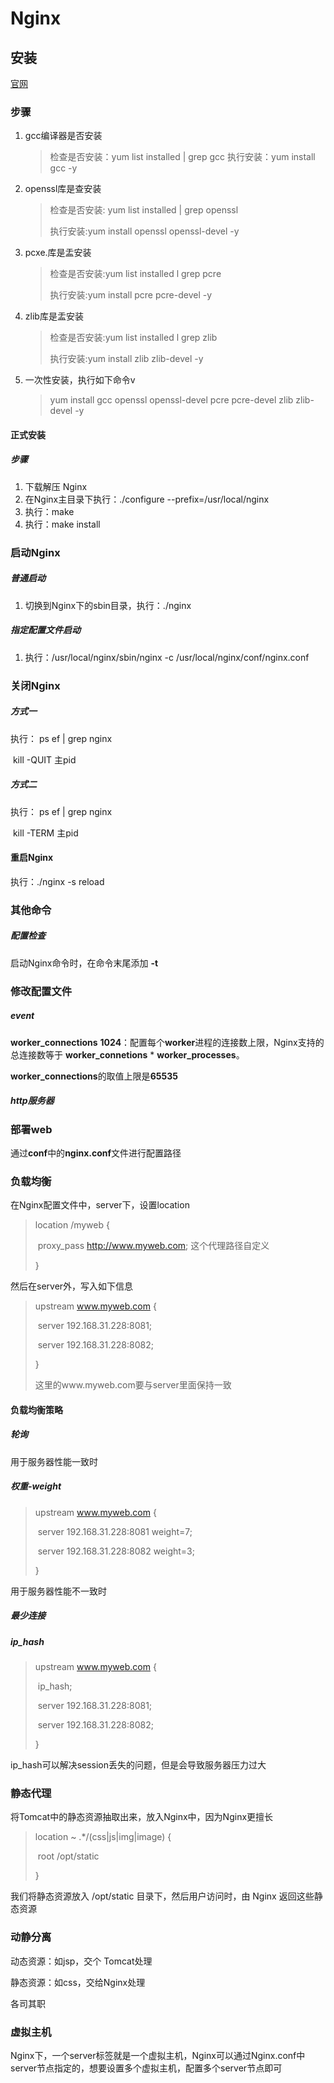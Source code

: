# Nginx

##  安装

[官网](http://nginx.org)

### 步骤

1. gcc编译器是否安装

   > 检查是否安装：yum list installed | grep gcc
   > 执行安装：yum install gcc -y

2. openssl库是查安装

   > 检查是否安装: yum list installed | grep openssl
   >
   > 执行安装:yum install openssl openssl-devel -y

3. pcxe.库是盂安装

   > 检查是否安装:yum list installed l grep pcre
   >
   > 执行安装:yum install pcre pcre-devel -y 

4. zlib库是盂安装

   > 检查是否安装:yum list installed l grep zlib
   >
   > 执行安装:yum install zlib zlib-devel -y

5. 一次性安装，执行如下命令v

   > yum install gcc openssl openssl-devel pcre pcre-devel zlib zlib-devel -y

#### 正式安装

#####  步骤

1. 下载解压 Nginx
2. 在Nginx主目录下执行：./configure --prefix=/usr/local/nginx
3. 执行：make
4. 执行：make install

### 启动Nginx

##### 普通启动

1. 切换到Nginx下的sbin目录，执行：./nginx

##### 指定配置文件启动

1. 执行：/usr/local/nginx/sbin/nginx -c /usr/local/nginx/conf/nginx.conf

### 关闭Nginx

##### 方式一

执行： ps ef | grep nginx

​			kill -QUIT 主pid

##### 方式二

执行： ps ef | grep nginx

​			kill -TERM 主pid

#### 重启Nginx

执行：./nginx -s reload

### 其他命令

##### 配置检查

启动Nginx命令时，在命令末尾添加 **-t**

### 修改配置文件

##### event 

**worker_connections** **1024**：配置每个**worker**进程的连接数上限，Nginx支持的总连接数等于 **worker_connetions** * **worker_processes**。

**worker_connections**的取值上限是**65535**

##### http服务器

### 部署web

通过**conf**中的**nginx.conf**文件进行配置路径

### 负载均衡

在Nginx配置文件中，server下，设置location

> location /myweb {
>
> ​	proxy_pass http://www.myweb.com;	这个代理路径自定义
>
> }

然后在server外，写入如下信息

> upstream www.myweb.com {
>
> ​	server 192.168.31.228:8081;
>
> ​	server 192.168.31.228:8082;
>
> }
>
> 这里的www.myweb.com要与server里面保持一致

#### 负载均衡策略

##### 轮询

用于服务器性能一致时

##### 权重-weight

> upstream www.myweb.com {
>
> ​	server 192.168.31.228:8081 weight=7;
>
> ​	server 192.168.31.228:8082 weight=3;
>
> }

用于服务器性能不一致时

##### 最少连接

##### ip_hash

> upstream www.myweb.com {
>
> ​	ip_hash;
>
> ​	server 192.168.31.228:8081;
>
> ​	server 192.168.31.228:8082;
>
> }

ip_hash可以解决session丢失的问题，但是会导致服务器压力过大

### 静态代理

将Tomcat中的静态资源抽取出来，放入Nginx中，因为Nginx更擅长

>location ~ .*/(css|js|img|image) {
>
>​	root /opt/static
>
>}

我们将静态资源放入 /opt/static 目录下，然后用户访问时，由 Nginx 返回这些静态资源

### 动静分离

动态资源：如jsp，交个 Tomcat处理

静态资源：如css，交给Nginx处理

各司其职

### 虚拟主机

Nginx下，一个server标签就是一个虚拟主机，Nginx可以通过Nginx.conf中server节点指定的，想要设置多个虚拟主机，配置多个server节点即可